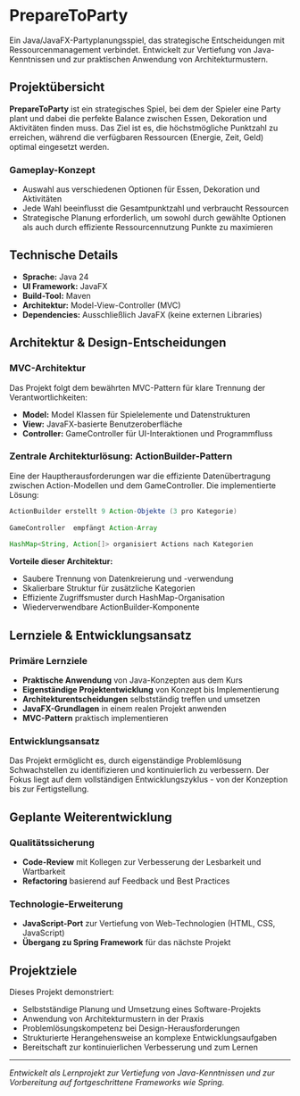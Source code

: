 # PrepareToParty

Ein Java/JavaFX-Partyplanungsspiel, das strategische Entscheidungen mit Ressourcenmanagement verbindet. Entwickelt zur Vertiefung von Java-Kenntnissen und zur praktischen Anwendung von Architekturmustern.

## Projektübersicht

**PrepareToParty** ist ein strategisches Spiel, bei dem der Spieler eine Party plant und dabei die perfekte Balance zwischen Essen, Dekoration und Aktivitäten finden muss. Das Ziel ist es, die höchstmögliche Punktzahl zu erreichen, während die verfügbaren Ressourcen (Energie, Zeit, Geld) optimal eingesetzt werden.

### Gameplay-Konzept
- Auswahl aus verschiedenen Optionen für Essen, Dekoration und Aktivitäten
- Jede Wahl beeinflusst die Gesamtpunktzahl und verbraucht Ressourcen
- Strategische Planung erforderlich, um sowohl durch gewählte Optionen als auch durch effiziente Ressourcennutzung Punkte zu maximieren

## Technische Details

- **Sprache:** Java 24
- **UI Framework:** JavaFX
- **Build-Tool:** Maven
- **Architektur:** Model-View-Controller (MVC)
- **Dependencies:** Ausschließlich JavaFX (keine externen Libraries)

## Architektur & Design-Entscheidungen

### MVC-Architektur
Das Projekt folgt dem bewährten MVC-Pattern für klare Trennung der Verantwortlichkeiten:
- **Model:** Model Klassen für Spielelemente und Datenstrukturen
- **View:** JavaFX-basierte Benutzeroberfläche
- **Controller:** GameController für UI-Interaktionen und Programmfluss

### Zentrale Architekturlösung: ActionBuilder-Pattern
Eine der Hauptherausforderungen war die effiziente Datenübertragung zwischen Action-Modellen und dem GameController. Die implementierte Lösung:

```java
ActionBuilder erstellt 9 Action-Objekte (3 pro Kategorie)
              
GameController  empfängt Action-Array
              
HashMap<String, Action[]> organisiert Actions nach Kategorien
```

**Vorteile dieser Architektur:**
- Saubere Trennung von Datenkreierung und -verwendung
- Skalierbare Struktur für zusätzliche Kategorien
- Effiziente Zugriffsmuster durch HashMap-Organisation
- Wiederverwendbare ActionBuilder-Komponente

## Lernziele & Entwicklungsansatz

### Primäre Lernziele
- **Praktische Anwendung** von Java-Konzepten aus dem Kurs
- **Eigenständige Projektentwicklung** von Konzept bis Implementierung
- **Architekturentscheidungen** selbstständig treffen und umsetzen
- **JavaFX-Grundlagen** in einem realen Projekt anwenden
- **MVC-Pattern** praktisch implementieren

### Entwicklungsansatz
Das Projekt ermöglicht es, durch eigenständige Problemlösung Schwachstellen zu identifizieren und kontinuierlich zu verbessern. Der Fokus liegt auf dem vollständigen Entwicklungszyklus - von der Konzeption bis zur Fertigstellung.

## Geplante Weiterentwicklung

### Qualitätssicherung
- **Code-Review** mit Kollegen zur Verbesserung der Lesbarkeit und Wartbarkeit
- **Refactoring** basierend auf Feedback und Best Practices

### Technologie-Erweiterung
- **JavaScript-Port** zur Vertiefung von Web-Technologien (HTML, CSS, JavaScript)
- **Übergang zu Spring Framework** für das nächste Projekt

## Projektziele

Dieses Projekt demonstriert:
- Selbstständige Planung und Umsetzung eines Software-Projekts
- Anwendung von Architekturmustern in der Praxis
- Problemlösungskompetenz bei Design-Herausforderungen
- Strukturierte Herangehensweise an komplexe Entwicklungsaufgaben
- Bereitschaft zur kontinuierlichen Verbesserung und zum Lernen

---

*Entwickelt als Lernprojekt zur Vertiefung von Java-Kenntnissen und zur Vorbereitung auf fortgeschrittene Frameworks wie Spring.*
